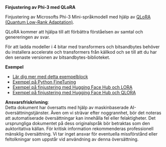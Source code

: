 **Finjustering av Phi-3 med QLoRA**

Finjustering av Microsofts Phi-3 Mini-språkmodell med hjälp av [QLoRA (Quantum Low-Rank Adaptation)](https://github.com/artidoro/qlora).

QLoRA kommer att hjälpa till att förbättra förståelsen av samtal och genereringen av svar.

För att ladda modeller i 4 bitar med transformers och bitsandbytes behöver du installera accelerate och transformers från källkod och se till att du har den senaste versionen av bitsandbytes-biblioteket.

**Exempel**
- [Lär dig mer med detta exempelblock](../../../../code/03.Finetuning/Phi_3_Inference_Finetuning.ipynb)
- [Exempel på Python FineTuning](../../../../code/03.Finetuning/FineTrainingScript.py)
- [Exempel på finjustering med Hugging Face Hub och LORA](../../../../code/03.Finetuning/Phi-3-finetune-lora-python.ipynb)
- [Exempel på finjustering med Hugging Face Hub och QLORA](../../../../code/03.Finetuning/Phi-3-finetune-qlora-python.ipynb)

**Ansvarsfriskrivning**:  
Detta dokument har översatts med hjälp av maskinbaserade AI-översättningstjänster. Även om vi strävar efter noggrannhet, bör det noteras att automatiserade översättningar kan innehålla fel eller felaktigheter. Det ursprungliga dokumentet på dess originalspråk bör betraktas som den auktoritativa källan. För kritisk information rekommenderas professionell mänsklig översättning. Vi tar inget ansvar för eventuella missförstånd eller feltolkningar som uppstår vid användning av denna översättning.